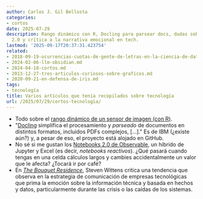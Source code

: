 ```yaml
---
author: Carlos J. Gil Bellosta
categories:
- cortos
date: 2025-07-29
description: Rango dinámico con R, Docling para parsear docs, dudas sobre Observable
  2.0 y crítica a la narrativa emocional en tech.
lastmod: '2025-09-17T20:37:31.423754'
related:
- 2018-09-19-ocurrencias-cuotas-de-gente-de-letras-en-la-ciencia-de-datos.md
- 2024-02-06-llm-obsidian.md
- 2024-04-18-cortos.md
- 2013-12-27-tres-articulos-curiosos-sobre-graficos.md
- 2020-09-21-en-defensa-de-iris.md
tags:
- tecnología
title: Varios artículos que tenía recopilados sobre tecnología
url: /2025/07/29/cortos-tecnologia/
---
```


- Todo sobre el [rango dinámico de un sensor de imagen (con R)](https://www.overfitting.net/2025/07/rango-dinamico-de-un-sensor-de-imagen.html).
- "[Docling](https://docling-project.github.io/docling/) simplifica el procesamiento y _parseado_ de documentos en distintos formatos, incluidos PDFs complejos, [...]." Es de IBM (¿existe aún?) y, a pesar de eso, el proyecto está alojado en GitHub.
- No sé si me gustan los [Notebooks 2.0 de Observable](https://macwright.com/2025/07/31/observable-notebooks-2), un híbrido de Jupyter y Excel (es decir, _notebooks reactivos_). ¿Qué pasará cuando tengas en una celda cálculos largos y cambies accidentalmente un valor que le afecta? ¿Tocará ir por café?
- En [_The Bouquet Residence_](https://acko.net/blog/the-bouquet-residence/), Steven Wittens critica una tendencia que observa en la estrategia de comunicación de empresas tecnológicas que prima la emoción sobre la información técnica y basada en hechos y datos, particularmente durante las crisis o las caídas de los sistemas.